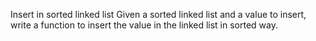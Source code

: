 Insert in sorted linked list
Given a sorted linked list and a value to insert, write a function to insert the value in the linked list in sorted way.
